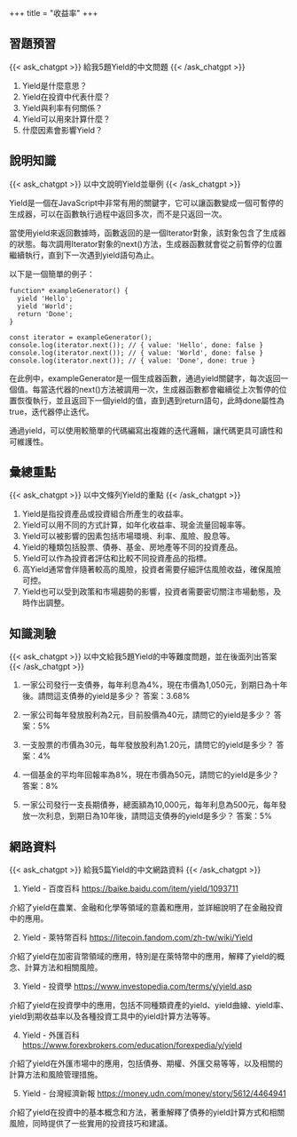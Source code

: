 +++
title = "收益率"
+++
## 習題預習
{{< ask_chatgpt >}}
給我5題Yield的中文問題
{{< /ask_chatgpt >}}



1. Yield是什麼意思？
2. Yield在投資中代表什麼？ 
3. Yield與利率有何關係？ 
4. Yield可以用來計算什麼？ 
5. 什麼因素會影響Yield？   

## 說明知識
{{< ask_chatgpt >}}
以中文說明Yield並舉例
{{< /ask_chatgpt >}}



Yield是一個在JavaScript中非常有用的關鍵字，它可以讓函數變成一個可暫停的生成器，可以在函數執行過程中返回多次，而不是只返回一次。

當使用yield來返回數據時，函數返回的是一個Iterator對象，該對象包含了生成器的狀態。每次調用Iterator對象的next()方法，生成器函數就會從之前暫停的位置繼續執行，直到下一次遇到yield語句為止。

以下是一個簡單的例子：

```
function* exampleGenerator() {
  yield 'Hello';
  yield 'World';
  return 'Done';
}

const iterator = exampleGenerator();
console.log(iterator.next()); // { value: 'Hello', done: false }
console.log(iterator.next()); // { value: 'World', done: false }
console.log(iterator.next()); // { value: 'Done', done: true }
```

在此例中，exampleGenerator是一個生成器函數，通過yield關鍵字，每次返回一個值。每當迭代器的next()方法被調用一次，生成器函數都會繼續從上次暫停的位置恢復執行，並且返回下一個yield的值，直到遇到return語句，此時done屬性為true，迭代器停止迭代。

通過yield，可以使用較簡單的代碼編寫出複雜的迭代邏輯，讓代碼更具可讀性和可維護性。   

## 彙總重點
{{< ask_chatgpt >}}
以中文條列Yield的重點
{{< /ask_chatgpt >}}



1. Yield是指投資產品或投資組合所產生的收益率。
2. Yield可以用不同的方式計算，如年化收益率、現金流量回報率等。
3. Yield可以被影響的因素包括市場環境、利率、風險、股息等。
4. Yield的種類包括股票、債券、基金、房地產等不同的投資產品。
5. Yield可以作為投資者評估和比較不同投資產品的指標。
6. 高Yield通常會伴隨著較高的風險，投資者需要仔細評估風險收益，確保風險可控。
7. Yield也可以受到政策和市場趨勢的影響，投資者需要密切關注市場動態，及時作出調整。   

## 知識測驗
{{< ask_chatgpt >}}
以中文給我5題Yield的中等難度問題，並在後面列出答案
{{< /ask_chatgpt >}}



1. 一家公司發行一支債券，每年利息為4%，現在市價為1,050元，到期日為十年後。請問這支債券的yield是多少？
答案：3.68%

2. 一家公司每年發放股利為2元，目前股價為40元，請問它的yield是多少？
答案：5%

3. 一支股票的市價為30元，每年發放股利為1.20元，請問它的yield是多少？
答案：4%

4. 一個基金的平均年回報率為8%，現在市價為50元，請問它的yield是多少？
答案：8%

5. 一家公司發行一支長期債券，總面額為10,000元，每年利息為500元，每年發放一次利息，到期日為10年後，請問這支債券的yield是多少？
答案：5%   

## 網路資料
{{< ask_chatgpt >}}
給我5篇Yield的中文網路資料
{{< /ask_chatgpt >}}



1. Yield - 百度百科
https://baike.baidu.com/item/yield/1093711

介紹了yield在農業、金融和化學等領域的意義和應用，並詳細說明了在金融投資中的應用。

2. Yield - 萊特幣百科
https://litecoin.fandom.com/zh-tw/wiki/Yield

介紹了yield在加密貨幣領域的應用，特別是在萊特幣中的應用，解釋了yield的概念、計算方法和相關風險。

3. Yield - 投資學
https://www.investopedia.com/terms/y/yield.asp

介紹了yield在投資學中的應用，包括不同種類資產的yield、yield曲線、yield率、yield到期收益率以及各種投資工具中的yield計算方法等等。

4. Yield - 外匯百科
https://www.forexbrokers.com/education/forexpedia/y/yield

介紹了yield在外匯市場中的應用，包括債券、期權、外匯交易等等，以及相關的計算方法和風險管理措施。

5. Yield - 台灣經濟新報
https://money.udn.com/money/story/5612/4464941

介紹了yield在投資中的基本概念和方法，著重解釋了債券的yield計算方式和相關風險，同時提供了一些實用的投資技巧和建議。   

